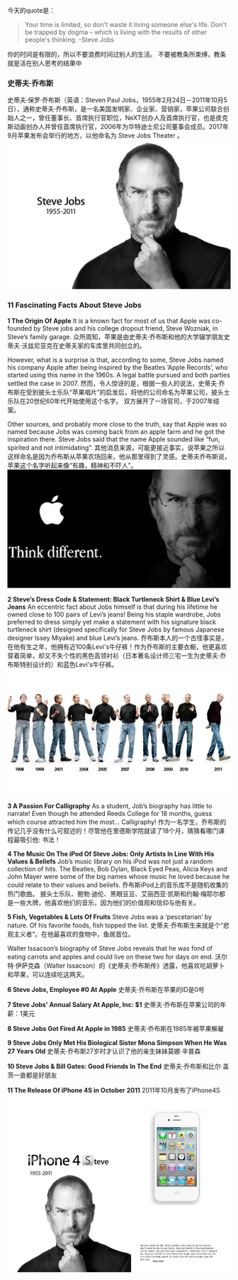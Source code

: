 今天的quote是：
>Your time is limited, so don't waste it living someone else's life. 
> Don't be trapped by dogma – which is living with the results of other people's thinking. -Steve Jobs

你的时间是有限的，所以不要浪费时间过别人的生活。
不要被教条所束缚，教条就是活在别人思考的结果中

### 史蒂夫·乔布斯
史蒂夫·保罗·乔布斯（英语：Steven Paul Jobs，1955年2月24日－2011年10月5日），通称史蒂夫·乔布斯，是一名美国发明家、企业家、营销家，苹果公司联合创始人之一，曾任董事长、首席执行官职位，NeXT创办人及首席执行官，也是皮克斯动画创办人并曾任首席执行官，2006年为华特迪士尼公司董事会成员。2017年9月苹果发布会举行的地方，以他命名为 Steve Jobs Theater 。
![](./_image/2021-04-28-22-07-28.jpg)

### 11 Fascinating Facts About Steve Jobs
**1  The Origin Of Apple**
It is a known fact for most of us that Apple was co-founded by Steve jobs and his college dropout friend, Steve Wozniak, in Steve’s family garage.
众所周知，苹果是由史蒂夫·乔布斯和他的大学辍学朋友史蒂夫·沃兹尼亚克在史蒂夫家的车库里共同创立的。

However, what is a surprise is that, according to some, Steve Jobs named his company Apple after being inspired by the Beatles ‘Apple Records’, who started using this name in the 1960s.
A legal battle pursued and both parties settled the case in 2007.
然而，令人惊讶的是，根据一些人的说法，史蒂夫·乔布斯在受到披头士乐队“苹果唱片”的启发后，将他的公司命名为苹果公司，披头士乐队在20世纪60年代开始使用这个名字。
双方展开了一场官司，于2007年结案。

Other sources, and probably more close to the truth, say that Apple was so named because Jobs was coming back from an apple farm and he got the inspiration there. Steve Jobs said that the name Apple sounded like “fun, spirited and not intimidating”.
其他消息来源，可能更接近事实，说苹果之所以这样命名是因为乔布斯从苹果农场回来，他从那里得到了灵感。史蒂夫乔布斯说，苹果这个名字听起来像“有趣，精神和不吓人”。
![](./_image/2021-04-28-22-10-57.jpg)

**2  Steve’s Dress Code & Statement: Black Turtleneck Shirt & Blue Levi’s Jeans**
An eccentric fact about Jobs himself is that during his lifetime he owned close to 100 pairs of Levi’s jeans! Being his staple wardrobe, Jobs preferred to dress simply yet make a statement with his signature black turtleneck shirt (designed specifically for Steve Jobs by famous Japanese designer Issey Miyake) and blue Levi’s jeans.
乔布斯本人的一个古怪事实是，在他有生之年，他拥有近100条Levi's牛仔裤！作为乔布斯的主要衣橱，他更喜欢穿着简单，却又不失个性的黑色高领衬衫（日本著名设计师三宅一生为史蒂夫·乔布斯特别设计的）和蓝色Levi's牛仔裤。
![](./_image/2021-04-28-22-08-53.jpg)

**3 A Passion For Calligraphy**
As a student, Job’s biography has little to narrate! Even though he attended Reeds College for 18 months, guess which course attracted him the most… Calligraphy!
作为一名学生，乔布斯的传记几乎没有什么可叙述的！尽管他在里德斯学院就读了18个月，猜猜看哪门课程最吸引他: 书法！

**4 The Music On The iPod Of Steve Jobs: Only Artists In Line With His Values & Beliefs**
Job’s music library on his iPod was not just a random collection of hits.
The Beatles, Bob Dylan, Black Eyed Peas, Alicia Keys and John Mayer were some of the big names whose music he loved because he could relate to their values and beliefs.
乔布斯iPod上的音乐库不是随机收集的热门歌曲。
披头士乐队、鲍勃·迪伦、黑眼豆豆、艾丽西亚·凯斯和约翰·梅耶尔都是一些大牌，他喜欢他们的音乐，因为他们的价值观和信仰与他有关。

**5 Fish, Vegetables & Lots Of Fruits**
Steve Jobs was a ‘pescetarian’ by nature. Of his favorite foods, fish topped the list.
史蒂夫·乔布斯生来就是个“悲观主义者”。在他最喜欢的食物中，鱼居首位。

Walter Issacson’s biography of Steve Jobs reveals that he was fond of eating carrots and apples and could live on these two for days on end.
沃尔特·伊萨克森（Walter Issacson）的《史蒂夫·乔布斯传》透露，他喜欢吃胡萝卜和苹果，可以连续吃这两天。

**6  Steve Jobs, Employee #0 At Apple**
史蒂夫·乔布斯在苹果的ID是0号

**7  Steve Jobs’ Annual Salary At Apple, Inc: $1**
史蒂夫·乔布斯在苹果公司的年薪：1美元

**8 Steve Jobs Got Fired At Apple in 1985**
史蒂夫·乔布斯在1985年被苹果解雇

**9 Steve Jobs Only Met His Biological Sister Mona Simpson When He Was 27 Years Old**
史蒂夫·乔布斯27岁时才认识了他的亲生妹妹莫娜·辛普森

**10  Steve Jobs & Bill Gates: Good Friends In The End**
史蒂夫·乔布斯和比尔·盖茨一直都是好朋友

**11 The Release Of iPhone 4S in October 2011**
 2011年10月发布了iPhone4S
![](./_image/2021-04-28-22-10-30.jpg)
